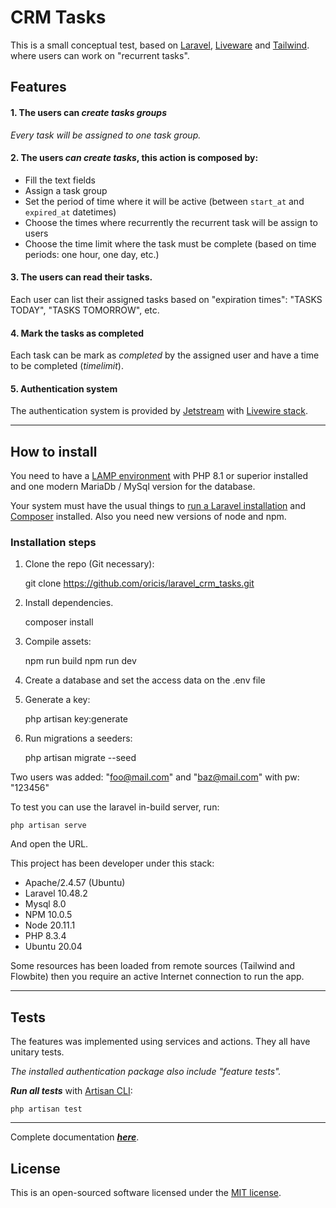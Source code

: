 # CRM Tasks

This is a small conceptual test, based on [Laravel](https://laravel.com/docs/),
[Liveware](https://laravel.com/docs/10.x/blade#supercharging-blade-with-livewire)
and [Tailwind](https://tailwindcss.com/).
where users can work on "recurrent tasks".

## Features

#### 1. The users can ***create tasks groups***

*Every task will be assigned to one task group.*

#### 2. The users ***can create tasks***, this action is composed by:
 - Fill the text fields
 - Assign a task group
 - Set the period of time where it will be active (between `start_at` and
`expired_at` datetimes)
 - Choose the times where recurrently the recurrent task will be assign to users
 - Choose the time limit where the task must be complete
(based on time periods: one hour, one day, etc.)

#### 3. The users can read their tasks.

Each user can list their assigned tasks based on "expiration times":
"TASKS TODAY", "TASKS TOMORROW", etc.

#### 4. Mark the tasks as completed

Each task can be mark as *completed* by the assigned user
and have a time to be completed (*timelimit*).

#### 5. Authentication system
The authentication system is provided by
[Jetstream](https://jetstream.laravel.com/)
with [Livewire stack](https://jetstream.laravel.com/stacks/livewire.html).


***

## How to install

You need to have a [LAMP environment](https://github.com/oricis/notes/blob/master/contents/lamp/lamp-settings.md)
with PHP 8.1 or superior installed and one modern MariaDb / MySql version
for the database.

Your system must have the usual things to
[run a Laravel installation](https://laravel.com/docs/10.x/installation)
and [Composer](https://getcomposer.org/) installed.
Also you need new versions of node and npm.

### Installation steps

1. Clone the repo (Git necessary):

    git clone https://github.com/oricis/laravel_crm_tasks.git

2. Install dependencies.

    composer install

3. Compile assets:

    npm run build
    npm run dev

4. Create a database and set the access data on the .env file

5. Generate a key:

    php artisan key:generate

6. Run migrations a seeders:

    php artisan migrate --seed

Two users was added: "foo@mail.com" and "baz@mail.com" with pw: "123456"


To test you can use the laravel in-build server, run:

    php artisan serve

And open the URL.


This project has been developer under this stack:
 - Apache/2.4.57 (Ubuntu)
 - Laravel 10.48.2
 - Mysql 8.0
 - NPM 10.0.5
 - Node 20.11.1
 - PHP 8.3.4
 - Ubuntu 20.04
 
Some resources has been loaded from remote sources (Tailwind and Flowbite)
then you require an active Internet connection to run the app.


***

## Tests

The features was implemented using services and actions.
They all have unitary tests.

*The installed authentication package also include "feature tests".*

***Run all tests*** with [Artisan CLI](https://laravel.com/docs/10.x/artisan):

    php artisan test


***

Complete documentation ***[here](./docs/docs.md)***.

## License

This is an open-sourced software licensed under the
[MIT license](https://opensource.org/licenses/MIT).
